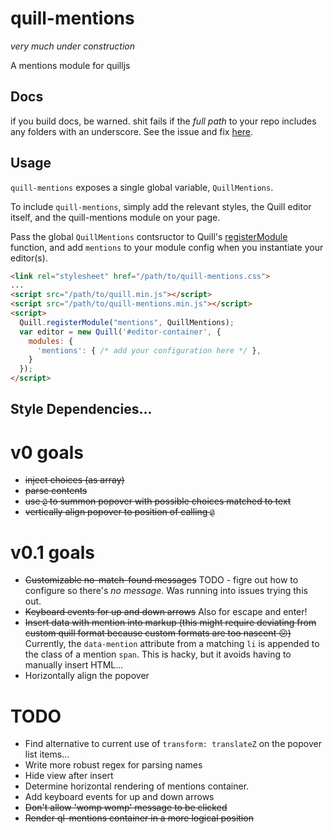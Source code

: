 # quill-mentions
_very much under construction_

A mentions module for quilljs

## Docs

if you build docs, be warned. shit fails if the _full path_ to your repo includes any folders with an underscore. See the issue and fix [here](https://github.com/brettimus/quill-mentions/issues/1).


## Usage
`quill-mentions` exposes a single global variable, `QuillMentions`. 

To include `quill-mentions`, simply add the relevant styles, the Quill editor itself, and the quill-mentions module on your page.

Pass the global `QuillMentions` contsructor to Quill's [registerModule](http://quilljs.com/docs/api/#quillregistermodule) function, and add `mentions` to your module config when you instantiate your editor(s).

```html
<link rel="stylesheet" href="/path/to/quill-mentions.css">
...
<script src="/path/to/quill.min.js"></script>
<script src="/path/to/quill-mentions.min.js"></script>
<script>
  Quill.registerModule("mentions", QuillMentions);
  var editor = new Quill('#editor-container', {
    modules: {
      'mentions': { /* add your configuration here */ },
    }
  });
</script>
```

## Style Dependencies...



# v0 goals
* ~~inject choices (as array)~~
* ~~parse contents~~
* ~~use `@` to summon popover with possible choices matched to text~~
* ~~vertically align popover to position of calling `@`~~

# v0.1 goals
* ~~Customizable no-match-found messages~~ TODO - figre out how to configure so there's _no message_. Was running into issues trying this out.
* ~~Keyboard events for up and down arrows~~ Also for escape and enter!
* ~~Insert data with mention into markup (this might require deviating from custom quill format because custom formats are too nascent :confused:)~~ Currently, the `data-mention` attribute from a matching `li` is appended to the class of a mention `span`. This is hacky, but it avoids having to manually insert HTML...
* Horizontally align the popover

# TODO
* Find alternative to current use of `transform: translateZ` on the popover list items...
* Write more robust regex for parsing names
* Hide view after insert
* Determine horizontal rendering of mentions container.
* Add keyboard events for up and down arrows
* ~~Don't allow 'womp womp' message to be clicked~~
* ~~Render ql-mentions container in a more logical position~~
